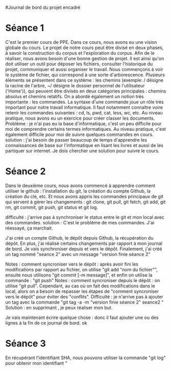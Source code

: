 #Journal de bord du projet encadré  

# Séance 1 
C'est le premier cours de PPE. Dans ce cours, nous avons eu une vision globale du cours. Le projet de notre cours peut être divisé en deux phases, à savoir la construction du corpus et l'exploration du corpus.  Afin de le réaliser, nous avons besoin d'une bonne gestion de projet. Il est ainsi qu'on doit utiliser un outil pour déposer les fichiers, consulter l'historique du projet, communiquer et aussi organiser le travail. 
Nous commençons à voir le système de fichier, qui correspond à une sorte d'arborescence. Plusieurs éléments se présentent dans ce système : les chemins (exemple: / désigne la racine de l'arbre, ~/ désigne le dossier personnel de l'utilisateur ('Home')), qui peuvent être divisés en deux catégories principales : chemins absolus et chemins relatifs. On a abordé également un notion très importante : les commandes. La syntaxe d'une commande joue un rôle très important pour notre travail informatique. Il faut notamment connaître voire retenir les commandes suivantes : cd, ls, pwd, cat, less, wc, etc. 
Au niveau pratique, nous avons eu un exercice pour créer classer les documents.
Problème : je n'ai pas eu la base d'informatique, c'est un peu difficile pour moi de comprendre certains termes informatiques. Au niveau pratique, c'est également difficile pour moi de suivre quelques commandes en cours. 
solution : j'ai besoin de passer beaucoup de temps d'apprendre les connaissances de base sur l'informatique en lisant les livres et aussi de les partiquer sur internet. Je dois chercher une solution pour suivre le cours. 

# Séance 2 
Dans le deuxième cours, nous avons commencé à apprendre comment utiliser le github : l'installation du git, la création du compte Github, la création du clé, etc. Et nous avons appris les commandes principaux de git qui servent à gérer les changements : git clone, git pull, git fetch, git add, git rm, git commit, git push, git status et git log.   

difficulté : j'arrive pas à synchroniser le status entre le git et mon local avec des commandes.
solution : C'est le problème de mes commandes. J'ai réessayé, ça marchait. 

J'ai créé un compte Github, le dépôt depuis Github, la récupération du dépôt. En plus, j'ai réalisé certains changements par rapport à mon journal de bord. Je vais synchroniser depuis et vers le dépôt. Finalement, j'ai créé un tag nommé "seance 2" avec un message "version finie séance 2" 

Notes : comment syncroniser vers le dépôt : après avoir fini les modifications par rapport au fichier, on utilise "git add "nom du fichier"", ensuite nous utilisons "git commit [-m message]", et enfin on utilise la commande : "git push" 
Notes : comment syncroniser depuis le dépôt : on utilise "git pull". Cependant, au cas où on fait des modifications dans le local, alors on a besoin de repasser les étapes de "comment syncroniser vers le dépôt" pour éviter des "conflits". 
Difficulté : je n'arrive pas à ajouter un tag avec la commande "git tag -a -m "version finie séance 2" seance2 <commit> "
Solution : en supprimant <commit>, je peux réaliser mon but. 

Je vais maintenant écrire quelque chose : donc il faut ajouter une ou des lignes à la fin de ce journal de bord. ok  

# Séance 3 
En récupérant l'identifiant SHA, nous pouvons utiliser la commande "git log" pour obtenir mon identifiant "
